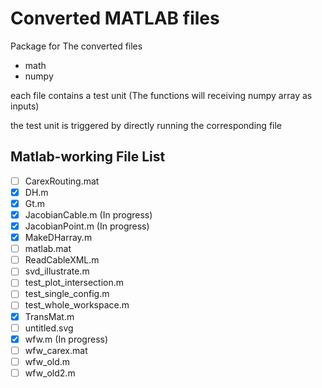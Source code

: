 # Converted MATLAB files

Package for The converted files
  
 - math
 - numpy
  
each file contains a test unit (The functions will receiving numpy array as inputs)

the test unit is triggered by directly running the corresponding file


## Matlab-working File List
  - [ ] CarexRouting.mat
  - [x] DH.m
  - [x] Gt.m
  - [x] JacobianCable.m   (In progress)
  - [x] JacobianPoint.m   (In progress)
  - [x] MakeDHarray.m
  - [ ] matlab.mat
  - [ ] ReadCableXML.m
  - [ ] svd_illustrate.m
  - [ ] test_plot_intersection.m
  - [ ] test_single_config.m
  - [ ] test_whole_workspace.m
  - [x] TransMat.m
  - [ ] untitled.svg
  - [x] wfw.m   (In progress)
  - [ ] wfw_carex.mat
  - [ ] wfw_old.m
  - [ ] wfw_old2.m
